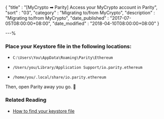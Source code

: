 {
"title"       : "[MyCrypto ➡ Parity] Access your MyCrypto account in Parity",
"sort"        : "03",
"category"    : "Migrating to/from MyCrypto",
"description" : "Migrating to/from MyCrypto",
"date_published" : "2017-07-05T08:00:00+08:00",
"date_modified"  : "2018-04-10T08:00:00+08:00"
}

---%


### Place your Keystore file in the following locations:

*  `C:\Users\You\AppData\Roaming\Parity\Ethereum`

*  `/Users/you/Library/Application Support/io.parity.ethereum`

*  `/home/you/.local/share/io.parity.ethereum`

Then, open Parity away you go. 🎉

### Related Reading

*  [How to find your keystore file](https://support.mycrypto.com/migration/location-of-mist-geth-wallet-files.html)
